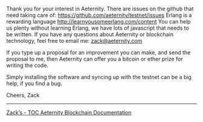 Thank you for your interest in Aeternity.
There are issues on the github that need taking care of: https://github.com/aeternity/testnet/issues
Erlang is a rewarding language http://learnyousomeerlang.com/content
You can help us plenty without learning Erlang, we have lots of javascript that needs to be written.
If you have any questions about Aeternity or blockchain technology, feel free to email me: zack@aeternity.com

If you type up a proposal for an improvement you can make, and send the proposal to me, then Aeternity can offer you a bitcoin or ether prize for writing the code.

Simply installing the software and syncing up with the testnet can be a big help, if you find a bug.

Cheers,
Zack

***
[Zack’s - TOC Aeternity Blockchain Documentation](Zack_Docs_TOC)